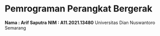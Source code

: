 # Pemrograman Perangkat Bergerak

**Nama : Arif Saputra**
**NIM : A11.2021.13480**
Universitas Dian Nuswantoro Semarang
